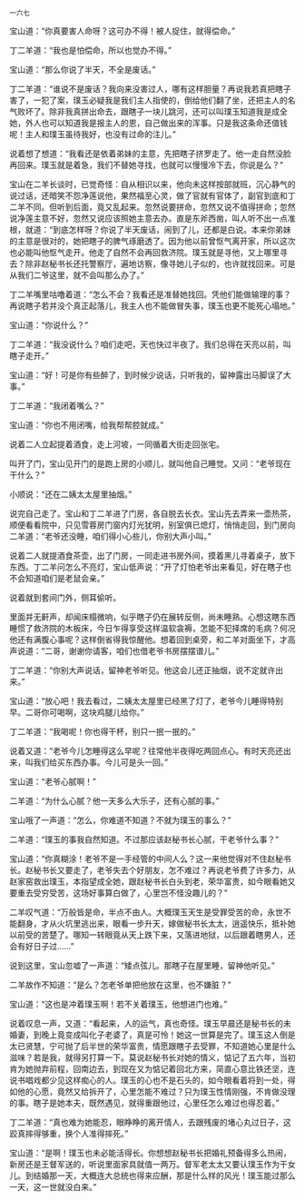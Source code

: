     一六七 

   宝山道：“你真要害人命呀？这可办不得！被人捉住，就得偿命。”

   丁二羊道：“我也是怕偿命，所以也觉办不得。”

   宝山道：“那么你说了半天，不全是废话。”

   丁二羊道：“谁说不是废话？我向来没害过人，哪有这样胆量？再说我若真把瞎子害了，一犯了案，璞玉必疑我是我们主人指使的，倒给他们翻了坐，还把主人的名气败坏了。除非我真拼出命去，跟瞎子一块儿跳河，还可以叫璞玉知道我是成全她，外人也可以知道我是报主人的恩，自己做出来的浑事。只是我这条命还值钱呢！主人和璞玉虽待我好，也没有过命的注儿。”

   说着想了想道：“我看还是依着弟妹的主意，先把瞎子挤罗走了。他一走自然没脸再回来。璞玉就是着急，我们不替她寻找，也就可以慢慢冷下去，你说是么？”

   宝山在二羊长谈时，已觉奇怪：自从相识以来，他向未这样按部就班，沉心静气的说过话，还暗笑不怨净莲说他，果然福至心灵，做了官就有官体了，副官到底和丁二羊不同。但听到后面，竟又乱起来。忽然说要拼命，忽然又说不值得拼命；忽然说净莲主意不好，忽然又说应该照她主意去办。直是东斧西凿，叫人听不出一点准根，就道：“到底怎样呀？你说了半天废话，闹到了儿，还都是白说。本来你弟妹的主意是很对的，她把瞎子的脾气琢磨透了。因为他以前曾怄气离开家，所以这次也必能叫他怄气走开。他走了自然不会再回救济院。璞玉就是寻他，又上哪里寻去？除非赵秘书长还托警察厅，遍地访察，像寻她儿子似的，也许就找回来。可是从我们二爷这里，就不会叫那么办了。”

   丁二羊嘴里咕噜着道：“怎么不会？我看还是准替她找回。凭他们能做输理的事？再说瞎子若并没个真正起落儿，我主人也不能做冒失事，璞玉也更不能死心塌地。”

   宝山道：“你说什么？”

   丁二羊道：“我没说什么？咱们走吧，天也快过半夜了。我们总得在天亮以前，叫瞎子走开。”

   宝山道：“好！可是你有些醉了，到时候少说话，只听我的，留神露出马脚误了大事。”

   丁二羊道：“我闭着嘴么？”

   宝山道：“你也不用闭嘴，给我帮帮腔就成。”

   说着二人立起提着酒食，走上河坡，一同循着大街走回张宅。

   叫开了门，宝山见开门的是跑上房的小顺儿，就叫他自己睡觉。又问：“老爷现在干什么？”

   小顺说：“还在二姨太太屋里抽烟。”

   说完自己走了。宝山和丁二羊进了门房，各自脱去长衣。宝山先去弄来一壶热茶，顺便看看院中，只见雪蓉房门窗内灯光犹明，别室俱已熄灯，悄悄走回，到门房向二羊道：“老爷还没睡，咱们得小心些儿，你别大声小叫。”

   说着二人就提酒食茶壶，出了门房，一同走进书房外间，摸着黑儿寻着桌子，放下东西。丁二羊问怎么不亮灯，宝山低声说：“开了灯怕老爷出来看见，好在瞎子也不会知道咱们是老鼠会亲。”

   说着就到套间门外，侧耳偷听。

   里面并无鼾声，却闻床榻微响，似乎瞎子仍在展转反侧，尚未睡熟。心想这瞎东西睡惯了救济院的木板床，今日乍得享受这样温软衾褥，怎能不犯择席的毛病？何况他还有满腹心事呢？这样倒省得我惊醒他。想着回到桌旁，和二羊对面坐下，才高声说道：“二哥，谢谢你请客，咱们也借老爷书房摆摆谱儿。”

   丁二羊道：“你别大声说话，留神老爷听见。他这会儿还正抽烟，说不定就许出来。”

   宝山道：“放心吧！我去看过，二姨太太屋里已经黑了灯了，老爷今儿睡得特别早。二哥你可喝啊，这块鸡腿儿给你。”

   丁二羊道：“我喝呢！你也得干杯，别只一抿一抿的。”

   说着又道：“老爷今儿怎睡得这么早呢？往常他半夜得吃两回点心。有时天亮还出来，叫我们给买东西办事。今儿可是头一回。”

   宝山道：“老爷心腻啊！”

   二羊道：“为什么心腻？他一天多么大乐子，还有心腻的事。”

   宝山哦了一声道：“怎么，你难道不知道？不就为璞玉的事么？”

   二羊道：“璞玉的事我自然知道。不过那应该赵秘书长心腻，干老爷什么事？”

   宝山道：“你真糊涂！老爷不是一手经管的中间人么？这一来他觉得对不住赵秘书长。赵秘书长又要走了，老爷失去个好朋友，怎不难过？再说老爷费了许多力，从赵家窑救出璞玉，本指望成全她，跟赵秘书长白头到老，荣华富贵，如今眼看她又要重去受穷受苦，这场好事算白做了，心里岂不怪没趣儿的？”

   二羊叹气道：“万般皆是命，半点不由人。大概璞玉天生是受罪受苦的命，永世不能翻身，才从火坑里逃出来，眼看一步升天，嫁做秘书长太太，逍遥快乐，抵补她以前受的苦楚了。哪知一转眼竟从天上跌下来，又落进地狱，以后跟着瞎男人，还会有好日子过……”

   说到这里，宝山忽嘘了一声道：“矮点弦儿。那瞎子在屋里睡，留神他听见。”

   二羊故作不知道：“是么？怎老爷单把他放在这里，也不嫌脏？”

   宝山道：“这也是冲着璞玉啊！若不关着璞玉，他想进门也难。”

   说着叹息一声，又道：“看起来，人的运气，真也奇怪。璞玉早晨还是秘书长的未婚妻，到晚上竟变成叫化子老婆了，真是可怜！她这一世算是完了。璞玉这人倒是太已贤慧，宁可抛了后半世的荣华富贵，情愿跟瞎子去受罪，不知道她心里是什么滋味？若是我，就得另打算一下。莫说赵秘书长对她的情义，惦记了五六年，当初肯为她抛弃前程，回南边去，到现在又为惦记着回北方来，简直心意比铁还坚，连说书唱戏都少见这样痴心的人。璞玉的心也不是石头的，如今眼看着将到一处，得如他的心愿，竟然又给拆开了，心里怎能不难过？只为璞玉性情刚强，不肯做没理的事。瞎子是她本夫，既然遇见，就得重跟他过，心里任怎么难过也得忍着。”

   丁二羊道：“真也难为她能忍，眼睁睁的离开情人，去跟残废的堵心丸过日子，这跤真摔得够重，换个人准得摔死。”

   宝山道：“是啊！璞玉也未必能活得长。你想想赵秘书长把婚礼预备得多么热闹，新房还是王督军送的，听说里面家具就值一两万。督军老太太又要认璞玉作为干女儿。到结婚那一天，大概连大总统也得来应酬，那是什么样的风光！璞玉能过那么一天，这一世就没白来。”

